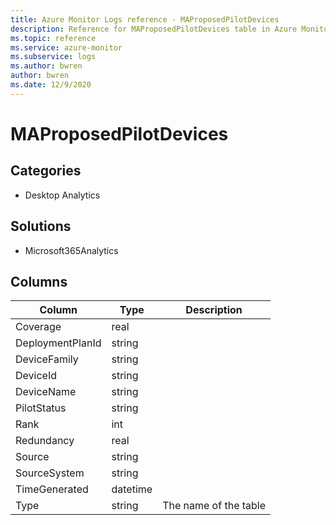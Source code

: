 ```yaml
---
title: Azure Monitor Logs reference - MAProposedPilotDevices
description: Reference for MAProposedPilotDevices table in Azure Monitor Logs.
ms.topic: reference
ms.service: azure-monitor
ms.subservice: logs
ms.author: bwren
author: bwren
ms.date: 12/9/2020
---
```


# MAProposedPilotDevices

 

## Categories

- Desktop Analytics
## Solutions

- Microsoft365Analytics




## Columns

|Column|Type|Description|
|---|---|---|
|Coverage|real||
|DeploymentPlanId|string||
|DeviceFamily|string||
|DeviceId|string||
|DeviceName|string||
|PilotStatus|string||
|Rank|int||
|Redundancy|real||
|Source|string||
|SourceSystem|string||
|TimeGenerated|datetime||
|Type|string|The name of the table|
